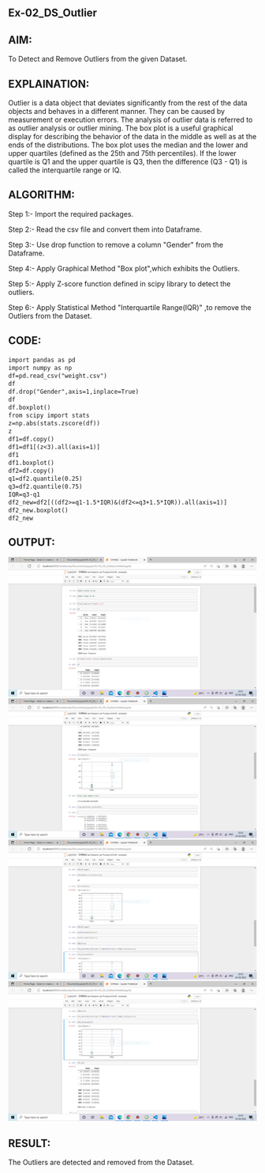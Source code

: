 ## Ex-02_DS_Outlier
## AIM:
To Detect and Remove Outliers from the given Dataset.
## EXPLAINATION:
Outlier is a data object that deviates significantly from the rest of the data objects and behaves in a different manner. They can be caused by measurement or execution errors. The analysis of outlier data is referred to as outlier analysis or outlier mining. The box plot is a useful graphical display for describing the behavior of the data in the middle as well as at the ends of the distributions. The box plot uses the median and the lower and upper quartiles (defined as the 25th and 75th percentiles). If the lower quartile is Q1 and the upper quartile is Q3, then the difference (Q3 - Q1) is called the interquartile range or IQ.

## ALGORITHM:
Step 1:-
Import the required packages.

Step 2:-
Read the csv file and convert them into Dataframe.

Step 3:-
Use drop function to remove a column "Gender" from the Dataframe.

Step 4:-
Apply Graphical Method "Box plot",which exhibits the Outliers.

Step 5:-
Apply Z-score function defined in scipy library to detect the outliers.

Step 6:-
Apply Statistical Method "Interquartile Range(IQR)" ,to remove the Outliers from the Dataset.

## CODE:
~~~
import pandas as pd
import numpy as np
df=pd.read_csv("weight.csv")
df
df.drop("Gender",axis=1,inplace=True)
df
df.boxplot()
from scipy import stats
z=np.abs(stats.zscore(df))
z
df1=df.copy()
df1=df1[(z<3).all(axis=1)]
df1
df1.boxplot()
df2=df.copy()
q1=df2.quantile(0.25)
q3=df2.quantile(0.75)
IQR=q3-q1
df2_new=df2[((df2>=q1-1.5*IQR)&(df2<=q3+1.5*IQR)).all(axis=1)]
df2_new.boxplot()
df2_new
~~~

## OUTPUT:
![output](.//l1.PNG)
![output](.//l2.PNG)
![output](.//l3.PNG)
![output](.//l4.PNG)

## RESULT:
The Outliers are detected and removed from the Dataset.